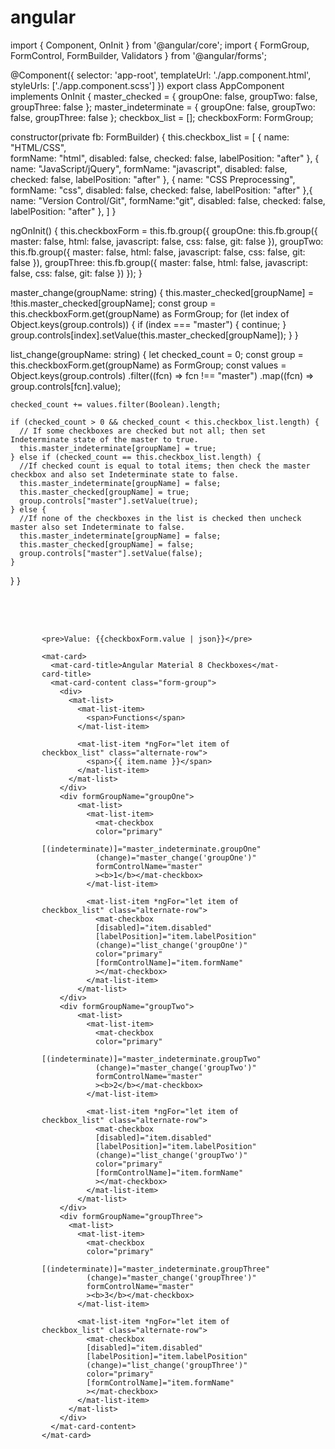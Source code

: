 # angular

import { Component, OnInit } from '@angular/core';
import { FormGroup, FormControl, FormBuilder, Validators } from '@angular/forms';

@Component({
  selector: 'app-root',
  templateUrl: './app.component.html',
  styleUrls: ['./app.component.scss']
})
export class AppComponent implements OnInit {
  master_checked = {
    groupOne: false,
    groupTwo: false,
    groupThree: false
  };
  master_indeterminate = {
    groupOne: false,
    groupTwo: false,
    groupThree: false
  };
  checkbox_list = [];
  checkboxForm: FormGroup;

  constructor(private fb: FormBuilder) {
    this.checkbox_list = [
      {
        name: "HTML/CSS",  
        formName: "html",
        disabled: false,
        checked: false,
        labelPosition: "after"
      }, {
        name: "JavaScript/jQuery",
        formName: "javascript",
        disabled: false,
        checked: false,
        labelPosition: "after"
      }, {
        name: "CSS Preprocessing",
        formName: "css",
        disabled: false,
        checked: false,
        labelPosition: "after"
      },{
        name: "Version Control/Git",
        formName:"git",
        disabled: false,
        checked: false,
        labelPosition: "after"
      }, 
    ]
  }

  ngOnInit() {
    this.checkboxForm = this.fb.group({
      groupOne: this.fb.group({
        master: false,
        html: false,
        javascript: false,
        css: false,
        git: false
      }),
      groupTwo:  this.fb.group({
        master: false,
        html: false,
        javascript: false,
        css: false,
        git: false
      }),
      groupThree:  this.fb.group({
        master: false,
        html: false,
        javascript: false,
        css: false,
        git: false
      })
    });
  }

  master_change(groupName: string) {
    this.master_checked[groupName] = !this.master_checked[groupName];
    const group = this.checkboxForm.get(groupName) as FormGroup;
    for (let index of Object.keys(group.controls)) {
      if (index === "master") {
        continue;
      }
      group.controls[index].setValue(this.master_checked[groupName]);
    }
  }

  list_change(groupName: string) { 
    let checked_count = 0;
    const group = this.checkboxForm.get(groupName) as FormGroup;
    const values = Object.keys(group.controls)
    .filter((fcn) => fcn !== "master")
    .map((fcn) => group.controls[fcn].value);

    checked_count += values.filter(Boolean).length;

    if (checked_count > 0 && checked_count < this.checkbox_list.length) {
      // If some checkboxes are checked but not all; then set Indeterminate state of the master to true.
      this.master_indeterminate[groupName] = true;
    } else if (checked_count == this.checkbox_list.length) {
      //If checked count is equal to total items; then check the master checkbox and also set Indeterminate state to false.
      this.master_indeterminate[groupName] = false;
      this.master_checked[groupName] = true;
      group.controls["master"].setValue(true);
    } else {
      //If none of the checkboxes in the list is checked then uncheck master also set Indeterminate to false.
      this.master_indeterminate[groupName] = false;
      this.master_checked[groupName] = false;
      group.controls["master"].setValue(false);
    }
  }
}




<form [formGroup]="checkboxForm">
<div style="padding: 50px; width:400px;">

    <pre>Value: {{checkboxForm.value | json}}</pre>

    <mat-card>
      <mat-card-title>Angular Material 8 Checkboxes</mat-card-title>
      <mat-card-content class="form-group">
        <div>
          <mat-list>
            <mat-list-item>
              <span>Functions</span>
            </mat-list-item>

            <mat-list-item *ngFor="let item of checkbox_list" class="alternate-row">
              <span>{{ item.name }}</span>
            </mat-list-item>
          </mat-list>
        </div>
        <div formGroupName="groupOne">
            <mat-list>
              <mat-list-item>
                <mat-checkbox
                color="primary"
                [(indeterminate)]="master_indeterminate.groupOne"
                (change)="master_change('groupOne')"
                formControlName="master"
                ><b>1</b></mat-checkbox>
              </mat-list-item>

              <mat-list-item *ngFor="let item of checkbox_list" class="alternate-row">
                <mat-checkbox
                [disabled]="item.disabled"
                [labelPosition]="item.labelPosition"
                (change)="list_change('groupOne')"
                color="primary"
                [formControlName]="item.formName"
                ></mat-checkbox>
              </mat-list-item>
            </mat-list>
        </div>
        <div formGroupName="groupTwo">
            <mat-list>
              <mat-list-item>
                <mat-checkbox
                color="primary"
                [(indeterminate)]="master_indeterminate.groupTwo"
                (change)="master_change('groupTwo')"
                formControlName="master"
                ><b>2</b></mat-checkbox>
              </mat-list-item>

              <mat-list-item *ngFor="let item of checkbox_list" class="alternate-row">
                <mat-checkbox
                [disabled]="item.disabled"
                [labelPosition]="item.labelPosition"
                (change)="list_change('groupTwo')"
                color="primary"
                [formControlName]="item.formName"
                ></mat-checkbox>
              </mat-list-item>
            </mat-list>
        </div>
        <div formGroupName="groupThree">
          <mat-list>
            <mat-list-item>
              <mat-checkbox
              color="primary"
              [(indeterminate)]="master_indeterminate.groupThree"
              (change)="master_change('groupThree')"
              formControlName="master"
              ><b>3</b></mat-checkbox>
            </mat-list-item>

            <mat-list-item *ngFor="let item of checkbox_list" class="alternate-row">
              <mat-checkbox
              [disabled]="item.disabled"
              [labelPosition]="item.labelPosition"
              (change)="list_change('groupThree')"
              color="primary"
              [formControlName]="item.formName"
              ></mat-checkbox>
            </mat-list-item>
          </mat-list>
        </div>
      </mat-card-content>
    </mat-card>
  </div>
  </form>




